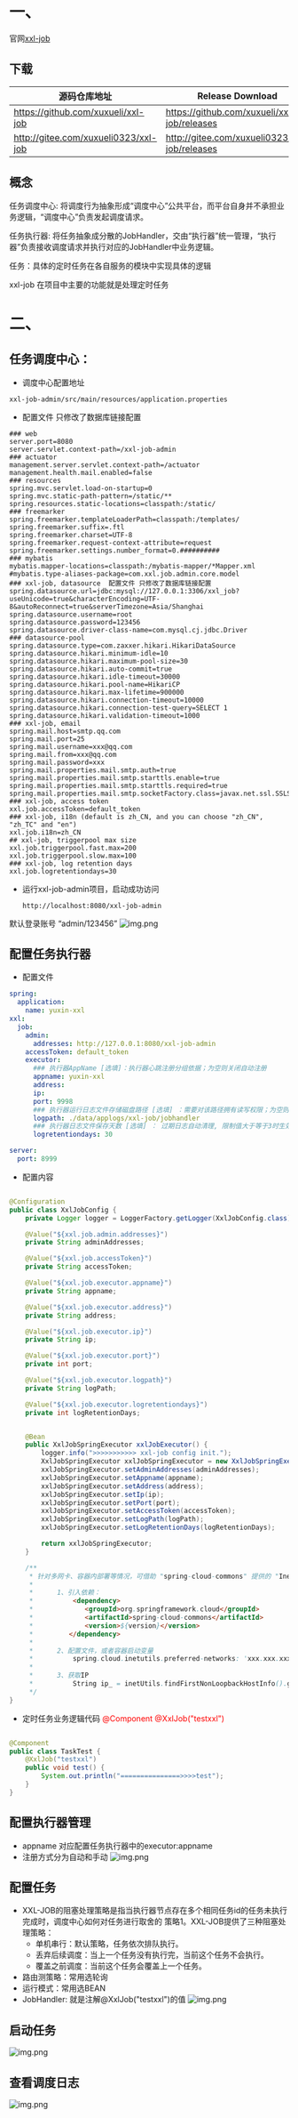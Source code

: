 # 一、

官网[xxl-job](https://www.xuxueli.com/xxl-job)

## 下载

| 源码仓库地址 | Release Download                            |
|--------|---------------------------------------------|
| https://github.com/xuxueli/xxl-job   | https://github.com/xuxueli/xxl-job/releases |
|   http://gitee.com/xuxueli0323/xxl-job     | http://gitee.com/xuxueli0323/xxl-job/releases                                            |

## 概念

任务调度中心: 将调度行为抽象形成“调度中心”公共平台，而平台自身并不承担业务逻辑，“调度中心”负责发起调度请求。

任务执行器: 将任务抽象成分散的JobHandler，交由“执行器”统一管理，“执行器”负责接收调度请求并执行对应的JobHandler中业务逻辑。

任务：具体的定时任务在各自服务的模块中实现具体的逻辑

xxl-job 在项目中主要的功能就是处理定时任务

# 二、

## 任务调度中心：

- 调度中心配置地址

```text
xxl-job-admin/src/main/resources/application.properties
```

- 配置文件 只修改了数据库链接配置

```properties
### web
server.port=8080
server.servlet.context-path=/xxl-job-admin
### actuator
management.server.servlet.context-path=/actuator
management.health.mail.enabled=false
### resources
spring.mvc.servlet.load-on-startup=0
spring.mvc.static-path-pattern=/static/**
spring.resources.static-locations=classpath:/static/
### freemarker
spring.freemarker.templateLoaderPath=classpath:/templates/
spring.freemarker.suffix=.ftl
spring.freemarker.charset=UTF-8
spring.freemarker.request-context-attribute=request
spring.freemarker.settings.number_format=0.##########
### mybatis
mybatis.mapper-locations=classpath:/mybatis-mapper/*Mapper.xml
#mybatis.type-aliases-package=com.xxl.job.admin.core.model
### xxl-job, datasource  配置文件 只修改了数据库链接配置
spring.datasource.url=jdbc:mysql://127.0.0.1:3306/xxl_job?useUnicode=true&characterEncoding=UTF-8&autoReconnect=true&serverTimezone=Asia/Shanghai
spring.datasource.username=root
spring.datasource.password=123456
spring.datasource.driver-class-name=com.mysql.cj.jdbc.Driver
### datasource-pool
spring.datasource.type=com.zaxxer.hikari.HikariDataSource
spring.datasource.hikari.minimum-idle=10
spring.datasource.hikari.maximum-pool-size=30
spring.datasource.hikari.auto-commit=true
spring.datasource.hikari.idle-timeout=30000
spring.datasource.hikari.pool-name=HikariCP
spring.datasource.hikari.max-lifetime=900000
spring.datasource.hikari.connection-timeout=10000
spring.datasource.hikari.connection-test-query=SELECT 1
spring.datasource.hikari.validation-timeout=1000
### xxl-job, email
spring.mail.host=smtp.qq.com
spring.mail.port=25
spring.mail.username=xxx@qq.com
spring.mail.from=xxx@qq.com
spring.mail.password=xxx
spring.mail.properties.mail.smtp.auth=true
spring.mail.properties.mail.smtp.starttls.enable=true
spring.mail.properties.mail.smtp.starttls.required=true
spring.mail.properties.mail.smtp.socketFactory.class=javax.net.ssl.SSLSocketFactory
### xxl-job, access token
xxl.job.accessToken=default_token
### xxl-job, i18n (default is zh_CN, and you can choose "zh_CN", "zh_TC" and "en")
xxl.job.i18n=zh_CN
## xxl-job, triggerpool max size
xxl.job.triggerpool.fast.max=200
xxl.job.triggerpool.slow.max=100
### xxl-job, log retention days
xxl.job.logretentiondays=30
```

- 运行xxl-job-admin项目，启动成功访问
  ```text
  http://localhost:8080/xxl-job-admin
  ```

默认登录账号 “admin/123456”
![img.png](static/img1.png)

## 配置任务执行器

- 配置文件

```yaml
spring:
  application:
    name: yuxin-xxl
xxl:
  job:
    admin:
      addresses: http://127.0.0.1:8080/xxl-job-admin
    accessToken: default_token
    executor:
      ### 执行器AppName [选填]：执行器心跳注册分组依据；为空则关闭自动注册
      appname: yuxin-xxl
      address:
      ip:
      port: 9998
      ### 执行器运行日志文件存储磁盘路径 [选填] ：需要对该路径拥有读写权限；为空则使用默认路径；
      logpath: ./data/applogs/xxl-job/jobhandler
      ### 执行器日志文件保存天数 [选填] ： 过期日志自动清理, 限制值大于等于3时生效; 否则, 如-1, 关闭自动清理功能；
      logretentiondays: 30

server:
  port: 8999
```

- 配置内容

```java

@Configuration
public class XxlJobConfig {
    private Logger logger = LoggerFactory.getLogger(XxlJobConfig.class);

    @Value("${xxl.job.admin.addresses}")
    private String adminAddresses;

    @Value("${xxl.job.accessToken}")
    private String accessToken;

    @Value("${xxl.job.executor.appname}")
    private String appname;

    @Value("${xxl.job.executor.address}")
    private String address;

    @Value("${xxl.job.executor.ip}")
    private String ip;

    @Value("${xxl.job.executor.port}")
    private int port;

    @Value("${xxl.job.executor.logpath}")
    private String logPath;

    @Value("${xxl.job.executor.logretentiondays}")
    private int logRetentionDays;


    @Bean
    public XxlJobSpringExecutor xxlJobExecutor() {
        logger.info(">>>>>>>>>>> xxl-job config init.");
        XxlJobSpringExecutor xxlJobSpringExecutor = new XxlJobSpringExecutor();
        xxlJobSpringExecutor.setAdminAddresses(adminAddresses);
        xxlJobSpringExecutor.setAppname(appname);
        xxlJobSpringExecutor.setAddress(address);
        xxlJobSpringExecutor.setIp(ip);
        xxlJobSpringExecutor.setPort(port);
        xxlJobSpringExecutor.setAccessToken(accessToken);
        xxlJobSpringExecutor.setLogPath(logPath);
        xxlJobSpringExecutor.setLogRetentionDays(logRetentionDays);

        return xxlJobSpringExecutor;
    }

    /**
     * 针对多网卡、容器内部署等情况，可借助 "spring-cloud-commons" 提供的 "InetUtils" 组件灵活定制注册IP；
     *
     *      1、引入依赖：
     *          <dependency>
     *             <groupId>org.springframework.cloud</groupId>
     *             <artifactId>spring-cloud-commons</artifactId>
     *             <version>${version}</version>
     *         </dependency>
     *
     *      2、配置文件，或者容器启动变量
     *          spring.cloud.inetutils.preferred-networks: 'xxx.xxx.xxx.'
     *
     *      3、获取IP
     *          String ip_ = inetUtils.findFirstNonLoopbackHostInfo().getIpAddress();
     */
}
```

- 定时任务业务逻辑代码<span style="color: red; "> @Component</span>
  <span style="color: red; "> @XxlJob("testxxl")</span>

```java

@Component
public class TaskTest {
    @XxlJob("testxxl")
    public void test() {
        System.out.println("===============>>>>test");
    }
}
``` 

## 配置执行器管理

- appname 对应配置任务执行器中的executor:appname
- 注册方式分为自动和手动
  ![img.png](static/img2.png)

## 配置任务

- XXL-JOB的阻塞处理策略是指当执行器节点存在多个相同任务id的任务未执行完成时，调度中心如何对任务进行取舍的 策略1。XXL-JOB提供了三种阻塞处理策略：
    - 单机串行：默认策略，任务依次排队执行。
    - 丢弃后续调度：当上一个任务没有执行完，当前这个任务不会执行。
    - 覆盖之前调度：当前这个任务会覆盖上一个任务。
- 路由测策略：常用选轮询
- 运行模式：常用选BEAN
- JobHandler: 就是注解@XxlJob("testxxl")的值
  ![img.png](static/img3.png)

## 启动任务
![img.png](static/img4.png)
## 查看调度日志
![img.png](static/img5.png)


